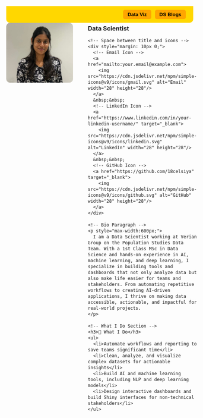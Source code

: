 <!-- Collapsible Ribbon -->
<style>
  /* Ribbon container */
  .ribbon {
    background-color: #FFD700; /* Yellow */
    padding: 10px 20px;
    display: flex;
    justify-content: flex-end; /* buttons on the right */
    align-items: center;
    font-family: sans-serif;
    border-radius: 0 0 10px 10px;
  }

  /* Ribbon buttons */
  .ribbon button {
    background-color: #FFA500; /* Darker yellow/orange */
    color: #000;
    border: none;
    padding: 5px 12px;
    margin-left: 10px;
    border-radius: 5px;
    cursor: pointer;
    font-weight: bold;
  }

  /* Collapsible content */
  .ribbon-content {
    display: none;
    background-color: #FFF8DC; /* Light yellow */
    padding: 10px;
    border-bottom-left-radius: 10px;
    border-bottom-right-radius: 10px;
    margin-bottom: 20px;
  }

  .ribbon-content img {
    width: 90%;
    border-radius: 8px;
    margin-top: 10px;
  }
</style>

<div class="ribbon">
  <button onclick="toggleRibbon('dataviz')">Data Viz</button>
  <button onclick="toggleRibbon('dsblogs')">DS Blogs</button>
</div>

<!-- Data Viz Content -->
<div id="dataviz" class="ribbon-content">
  <h3>Data Viz Projects</h3>
  <img src="Financial_Analysis.png" alt="Dashboard Project"/>
</div>

<!-- DS Blogs Content -->
<div id="dsblogs" class="ribbon-content">
  <h3>Data Science Blogs</h3>
  <p>Coming soon...</p>
</div>

<script>
  function toggleRibbon(id) {
    const content = document.getElementById(id);
    content.style.display = (content.style.display === "block") ? "none" : "block";
  }
</script>


<style>
/* Hide the theme’s default page title */
.header, .site-title, .title, h1 {
  display: none !important;
}
</style>

<div style="display: flex; align-items: flex-start; gap: 40px;">

  <!-- Profile Picture -->
  <img src="My_pic.jpg" alt="Profile Picture" width="180" style="border-radius: 10px;"/>

  <!-- Info Column -->
  <div>
    <h1 style="margin:0"><strong>CELSIYA ANTONYSAMY</strong></h1>
    <h3 style="margin:5px 0">Data Scientist</h3>

    <!-- Space between title and icons -->
    <div style="margin: 10px 0;">
      <!-- Email Icon -->
      <a href="mailto:your.email@example.com">
        <img src="https://cdn.jsdelivr.net/npm/simple-icons@v9/icons/gmail.svg" alt="Email" width="28" height="28"/>
      </a>
      &nbsp;&nbsp;
      <!-- LinkedIn Icon -->
      <a href="https://www.linkedin.com/in/your-linkedin-username/" target="_blank">
        <img src="https://cdn.jsdelivr.net/npm/simple-icons@v9/icons/linkedin.svg" alt="LinkedIn" width="28" height="28"/>
      </a>
      &nbsp;&nbsp;
      <!-- GitHub Icon -->
      <a href="https://github.com/18celsiya" target="_blank">
        <img src="https://cdn.jsdelivr.net/npm/simple-icons@v9/icons/github.svg" alt="GitHub" width="28" height="28"/>
      </a>
    </div>

    <!-- Bio Paragraph -->
    <p style="max-width:600px;">
      I am a Data Scientist working at Verian Group on the Population Studies Data Team. With a 1st Class MSc in Data Science and hands-on experience in AI, machine learning, and deep learning, I specialize in building tools and dashboards that not only analyze data but also make life easier for teams and stakeholders. From automating repetitive workflows to creating AI-driven applications, I thrive on making data accessible, actionable, and impactful for real-world projects.
    </p>

    <!-- What I Do Section -->
    <h3>🚀 What I Do</h3>
    <ul>
      <li>Automate workflows and reporting to save teams significant time</li>
      <li>Clean, analyze, and visualize complex datasets for actionable insights</li>
      <li>Build AI and machine learning tools, including NLP and deep learning models</li>
      <li>Design interactive dashboards and build Shiny interfaces for non-technical stakeholders</li>
    </ul>

  </div> <!-- closes Info Column -->
</div> <!-- closes Flex Container -->

